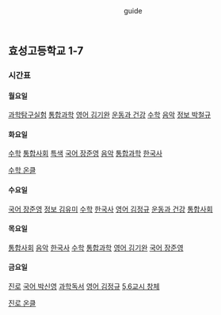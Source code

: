 <html>
   <head>
      <header>guide</header>
   </head>
   <body>
      <h2>효성고등학교 1-7</h2>
      <h3>시간표</h3>
      <h4>월요일</h4>
      <a href = "https://zoom.us/j/6860189588?pwd=WnBhM3k4ZzB4Z0I0N0hCWlZQSVcrUT09">과학탐구실험</a><!--과학탐구실험 줌 수업-->
      <a href = "https://us02web.zoom.us/j/972803917?pwd=enVxTGsvZmhDYlpKVExKcjhVaytGdz09">통합과학</a><!--통합과학 줌 수업-->
      <a href = "https://us02web.zoom.us/j/7317018056?pwd=KytteHdEV29CVzMxU0dYTUpTamlYdz09 ">영어 김기완</a><!--영어(김기완 쌤) 줌 수업-->
      <a href = "https://us04web.zoom.us/j/6092519507?pwd=dVdaRmZKZUppbE5KTUxuejZvaHBJQT09">운동과 건강</a><!--운동과 건강 줌 수업-->
      <a href = "https://us02web.zoom.us/j/9580229065?pwd=WW9zNnZpVGsxNVNiTlMxN0hUUHlmQT09">수학</a><!--수학 줌 수업-->
      <a href = "https://us02web.zoom.us/j/9683140851?pwd=ZlBMdFpmTlZBNW05UjNyZVczYythdz09">음악</a><!--음악 줌 수업-->
      <a href = "https://zoom.us/j/5352590312?pwd=YVNHRms1UUF0cmZnZGxTNnhnR2paUT09">정보 박철규</a><!--정보(박철규 쌤) 줌 수업-->
      <h4>화요일</h4>
      <a href = "https://us02web.zoom.us/j/9580229065?pwd=WW9zNnZpVGsxNVNiTlMxN0hUUHlmQT09">수학</a><!--수학 줌 수업-->
      <a href = "https://zoom.us/j/4716194881?pwd=WnFJamNKZTVqNXBrbTB6TGlhRWNHUT09">통합사회</a><!--통합사회 줌 수업-->
      <a href = "https://hoc36.ebssw.kr/specialcolor1/hmpg/hmpgAlctcrListView.do?menuSn=384941">특색</a><!--특색 수업-->
      <a href = "https://us02web.zoom.us/j/3309633175?pwd=ajh5STV4NlNHemNDTjhWbms2SXFqdz09">국어 장준영</a><!--국어(장준영 쌤) 줌 수업-->
      <a href = "https://us02web.zoom.us/j/9683140851?pwd=ZlBMdFpmTlZBNW05UjNyZVczYythdz09">음악</a><!--음악 줌 수업-->
      <a href = "https://us02web.zoom.us/j/972803917?pwd=enVxTGsvZmhDYlpKVExKcjhVaytGdz09">통합과학</a><!--통합과학 줌 수업-->
      <a href = "https://us02web.zoom.us/j/2295238663?pwd=WmNIUElNSWRXRUxnZmFqZFF5cVdPZz09">한국사</a><!--한국사 줌 수업-->
      <p><a href = "https://hoc36.ebssw.kr/hsmath6240/hmpg/hmpgAlctcrListView.do?menuSn=368116">수학 온클</a><!--수학 온클--> 
      <h4>수요일</h4>
      <a href = "https://us02web.zoom.us/j/3309633175?pwd=ajh5STV4NlNHemNDTjhWbms2SXFqdz09">국어 장준영</a><!--국어(장준영 쌤) 줌 수업-->
      <a href = "https://us02web.zoom.us/j/4569059741?pwd=a3Bvc3NXRS80ajMzN2VMajZVUHpPZz09">정보 김유미</a><!--정보(김유미 쌤) 줌 수업-->
      <a href = "https://us02web.zoom.us/j/9580229065?pwd=WW9zNnZpVGsxNVNiTlMxN0hUUHlmQT09">수학</a><!--수학 줌 수업-->
      <a href = "https://us02web.zoom.us/j/2295238663?pwd=WmNIUElNSWRXRUxnZmFqZFF5cVdPZz09">한국사</a><!--한국사 줌 수업-->
      <a href = "https://us02web.zoom.us/j/2978909392?pwd=NkFUNEVOemdmdUF6MktsOElVZmltUT09">영어 김정규</a><!--영어(김정규 쌤) 줌 수업-->
      <a href = "https://us04web.zoom.us/j/6092519507?pwd=dVdaRmZKZUppbE5KTUxuejZvaHBJQT09">운동과 건강</a><!--운동과 건강 줌 수업-->
      <a href = "https://zoom.us/j/4716194881?pwd=WnFJamNKZTVqNXBrbTB6TGlhRWNHUT09">통합사회</a><!--통합사회 줌 수업-->
      <h4>목요일</h4>
      <a href = "https://zoom.us/j/4716194881?pwd=WnFJamNKZTVqNXBrbTB6TGlhRWNHUT09">통합사회</a><!--통합사회 줌 수업-->
      <a href = "https://us02web.zoom.us/j/9683140851?pwd=ZlBMdFpmTlZBNW05UjNyZVczYythdz09">음악</a><!--음악 줌 수업-->
      <a href = "https://us02web.zoom.us/j/2295238663?pwd=WmNIUElNSWRXRUxnZmFqZFF5cVdPZz09">한국사</a><!--한국사 줌 수업-->
      <a href = "https://us02web.zoom.us/j/9580229065?pwd=WW9zNnZpVGsxNVNiTlMxN0hUUHlmQT09">수학</a><!--수학 줌 수업-->
      <a href = "https://us02web.zoom.us/j/972803917?pwd=enVxTGsvZmhDYlpKVExKcjhVaytGdz09">통합과학</a><!--통합과학 줌 수업-->
      <a href = "https://us02web.zoom.us/j/7317018056?pwd=KytteHdEV29CVzMxU0dYTUpTamlYdz09 ">영어 김기완</a><!--영어(김기완 쌤) 줌 수업-->
      <a href = "https://us02web.zoom.us/j/3309633175?pwd=ajh5STV4NlNHemNDTjhWbms2SXFqdz09">국어 장준영</a><!--국어(장준영 쌤) 줌 수업-->
      <h4>금요일</h4>
      <a href = "https://us02web.zoom.us/j/9580229065?pwd=WW9zNnZpVGsxNVNiTlMxN0hUUHlmQT09">진로</a><!--진로 줌 수업-->
      <a href = "https://zoom.us/j/6117180017?pwd=QTJnNUF3SytDU0RVL1hrRCtqMzVGdz09">국어 박신영</a><!--국어(박신영 쌤) 줌 수업-->
      <a href = "https://zoom.us/j/6860189588?pwd=WnBhM3k4ZzB4Z0I0N0hCWlZQSVcrUT09">과학독서</a><!--과학독서 줌 수업-->
      <a href = "https://us02web.zoom.us/j/2978909392?pwd=NkFUNEVOemdmdUF6MktsOElVZmltUT09">영어 김정규</a><!--영어(김정규 쌤) 줌 수업-->
      <a href = "https://hoc36.ebssw.kr/hsca1/hmpg/hmpgAlctcrListView.do?menuSn=383002">5,6교시 창체</a><!--창체 수업-->   
      <p><a href = "https://hoc36.ebssw.kr/career1953/hmpg/hmpgAlctcrListView.do?menuSn=382817">진로 온클</a><!--진로 온클-->  

